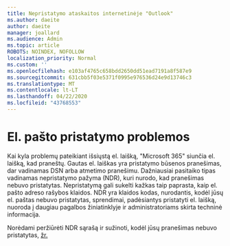 ```yaml
---
title: Nepristatymo ataskaitos internetinėje "Outlook"
ms.author: daeite
author: daeite
manager: joallard
ms.audience: Admin
ms.topic: article
ROBOTS: NOINDEX, NOFOLLOW
localization_priority: Normal
ms.custom: ''
ms.openlocfilehash: e103af4765c658bdd2650dd51ead7191a8f587e9
ms.sourcegitcommit: 631cbb5f03e5371f0995e976536d24e9d13746c3
ms.translationtype: MT
ms.contentlocale: lt-LT
ms.lasthandoff: 04/22/2020
ms.locfileid: "43768553"
---
```

# <a name="issues-with-email-delivery"></a>El. pašto pristatymo problemos

Kai kyla problemų pateikiant išsiųstą el. laišką, "Microsoft 365" siunčia el. laišką, kad praneštų. Gautas el. laiškas yra pristatymo būsenos pranešimas, dar vadinamas DSN arba atmetimo pranešimu. Dažniausiai pasitaiko tipas vadinamas nepristatymo pažyma (NDR), kuri nurodo, kad pranešimas nebuvo pristatytas. Nepristatymą gali sukelti kažkas taip paprasta, kaip el. pašto adreso rašybos klaidos. NDR yra klaidos kodas, nurodantis, kodėl jūsų el. paštas nebuvo pristatytas, sprendimai, padėsiantys pristatyti el. laišką, nuoroda į daugiau pagalbos žiniatinklyje ir administratoriams skirta techninė informacija.

Norėdami peržiūrėti NDR sąrašą ir sužinoti, kodėl jūsų pranešimas nebuvo pristatytas, [žr.](https://docs.microsoft.com/exchange/mail-flow-best-practices/non-delivery-reports-in-exchange-online/non-delivery-reports-in-exchange-online)